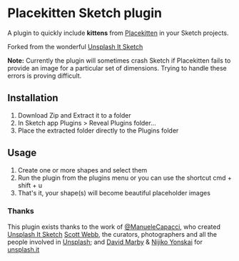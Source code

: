 # Placekitten Sketch plugin

A plugin to quickly include **kittens** from [Placekitten](http://placekitten.com/) in your Sketch projects.

Forked from the wonderful [Unsplash It Sketch](https://github.com/fhuel/Unsplash-It-Sketch)

**Note:** Currently the plugin will sometimes crash Sketch if Placekitten fails to provide an image for a particular set of dimensions. Trying to handle these errors is proving difficult.

## Installation

1. Download Zip and Extract it to a folder
2. In Sketch app Plugins > Reveal Plugins folder...
3. Place the extracted folder directly to the Plugins folder


## Usage

1. Create one or more shapes and select them
2. Run the plugin from the plugins menu or you can use the shortcut cmd + shift + u
3. That's it, your shape(s) will become beautiful placeholder images



### Thanks
This plugin exists thanks to the work of
[@ManueleCapacci](https://twitter.com/ManueleCapacci), who created [Unsplash It Sketch](https://github.com/fhuel/Unsplash-It-Sketch)
[Scott Webb](https://twitter.com/scotty_webb), the curators, photographers and all the people involved in [Unsplash](https://unsplash.com/);
and [David Marby](http://dmarby.se/) & [Nijiko Yonskai](https://github.com/Nijikokun) for [unsplash.it](https://unsplash.it/)

